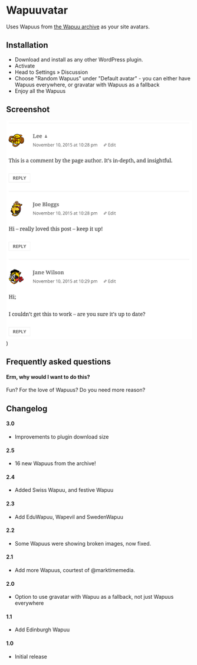 # Wapuuvatar
Uses Wapuus from [the Wapuu archive](https://github.com/jawordpressorg/wapuu) as your site avatars.

## Installation
* Download and install as any other WordPress plugin.
* Activate
* Head to Settings » Discussion
* Choose "Random Wapuus" under "Default avatar" - you can either have Wapuus everywhere, or gravatar with Wapuus as a fallback
* Enjoy all the Wapuus

## Screenshot

![Screenshot of Wapuuvatar in action.](https://raw.githubusercontent.com/leewillis77/wapuuvatar/master/screenshot-1.png "Screenshot of Wapuuvatar in action")
)

## Frequently asked questions

#### Erm, why would I want to do this?
Fun? For the love of Wapuus? Do you need more reason?

## Changelog

#### 3.0
* Improvements to plugin download size

#### 2.5
* 16 new Wapuus from the archive!

#### 2.4
* Added Swiss Wapuu, and festive Wapuu

#### 2.3
* Add EduWapuu, Wapevil and SwedenWapuu

#### 2.2
* Some Wapuus were showing broken images, now fixed.

#### 2.1
* Add more Wapuus, courtest of @marktimemedia.

#### 2.0
* Option to use gravatar with Wapuu as a fallback, not just Wapuus everywhere

#### 1.1
* Add Edinburgh Wapuu

#### 1.0
* Initial release
